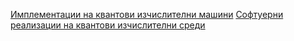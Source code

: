 [Имплементации на квантови изчислителни машини](http://htmlpreview.github.io/?https://github.com/dandree2/Quantum-Computing/blob/main/QPC-implementations.html)
[Софтуерни реализации на квантови изчислителни среди](http://htmlpreview.github.io/?https://github.com/dandree2/Quantum-Computing/blob/main/QPC-SW%20Realizations.html)
